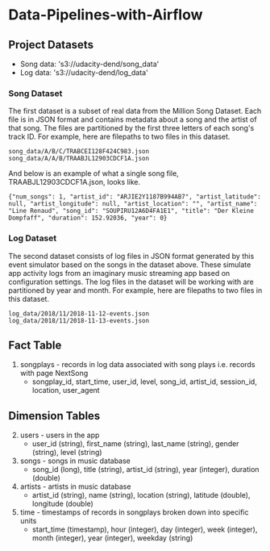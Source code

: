 # Data-Pipelines-with-Airflow  
## Project Datasets
* Song data: 's3://udacity-dend/song_data'  
* Log data: 's3://udacity-dend/log_data'  
### Song Dataset  
The first dataset is a subset of real data from the Million Song Dataset. Each file is in JSON format and contains metadata about a song and the artist of that song. The files are partitioned by the first three letters of each song's track ID. For example, here are filepaths to two files in this dataset.
```
song_data/A/B/C/TRABCEI128F424C983.json
song_data/A/A/B/TRAABJL12903CDCF1A.json
```
And below is an example of what a single song file, TRAABJL12903CDCF1A.json, looks like.
```
{"num_songs": 1, "artist_id": "ARJIE2Y1187B994AB7", "artist_latitude": null, "artist_longitude": null, "artist_location": "", "artist_name": "Line Renaud", "song_id": "SOUPIRU12A6D4FA1E1", "title": "Der Kleine Dompfaff", "duration": 152.92036, "year": 0}
```
### Log Dataset  
The second dataset consists of log files in JSON format generated by this event simulator based on the songs in the dataset above. These simulate app activity logs from an imaginary music streaming app based on configuration settings.
The log files in the dataset will be working with are partitioned by year and month. For example, here are filepaths to two files in this dataset.
```
log_data/2018/11/2018-11-12-events.json
log_data/2018/11/2018-11-13-events.json
```
## Fact Table  
1. songplays - records in log data associated with song plays i.e. records with page NextSong
    * songplay_id, start_time, user_id, level, song_id, artist_id, session_id, location, user_agent  
## Dimension Tables  

2. users - users in the app  
   * user_id (string), first_name (string), last_name (string), gender (string), level (string)  
3. songs - songs in music database    
   * song_id (long), title (string), artist_id (string), year (integer), duration (double)    
4. artists - artists in music database   
   * artist_id (string), name (string), location (string), latitude (double), longitude (double)    
5. time - timestamps of records in songplays broken down into specific units  
   * start_time (timestamp), hour (integer), day (integer), week (integer), month (integer), year (integer), weekday (string)   
